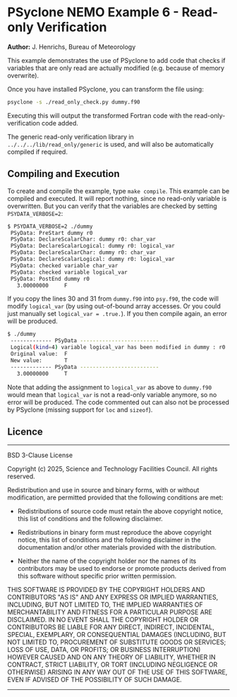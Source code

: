 # PSyclone NEMO Example 6 - Read-only Verification

**Author:** J. Henrichs, Bureau of Meteorology

This example demonstrates the use of PSyclone to add code that checks
if variables that are only read are actually modified (e.g. because
of memory overwrite).

Once you have installed PSyclone, you can transform the file using:

```sh
psyclone -s ./read_only_check.py dummy.f90
```

Executing this will output the transformed Fortran code with the 
read-only-verification code added. 

The generic read-only verification library in
``../../../lib/read_only/generic`` is used, and will also be
automatically compiled if required.

## Compiling and Execution

To create and compile the example, type ``make compile``.
This example can be compiled and executed. It will report nothing,
since no read-only variable is overwritten. But you can verify that
the variables are checked by setting ``PSYDATA_VERBOSE=2``:

```sh
$ PSYDATA_VERBOSE=2 ./dummy 
 PSyData: PreStart dummy r0
 PSyData: DeclareScalarChar: dummy r0: char_var
 PSyData: DeclareScalarLogical: dummy r0: logical_var
 PSyData: DeclareScalarChar: dummy r0: char_var
 PSyData: DeclareScalarLogical: dummy r0: logical_var
 PSyData: checked variable char_var
 PSyData: checked variable logical_var
 PSyData: PostEnd dummy r0
   3.00000000     F
```

If you copy the lines 30 and 31 from ``dummy.f90`` into ``psy.f90``,
the code will modify ``logical_var`` (by using out-of-bound array accesses.
Or you could just manually set ``logical_var = .true.``). If you then
compile again, an error will be produced.

```sh
$ ./dummy 
 ------------- PSyData -------------------------
 Logical(kind=4) variable logical_var has been modified in dummy : r0
 Original value:  F
 New value:       T
 ------------- PSyData -------------------------
   3.00000000     T
```

Note that adding the assignment to ``logical_var`` as above to ``dummy.f90``
would mean that ``logical_var`` is not a read-only variable anymore, so no
error will be produced. The code commented out can also not be processed
by PSyclone (missing support for ``loc`` and ``sizeof``).

## Licence

-----------------------------------------------------------------------------

BSD 3-Clause License

Copyright (c) 2025, Science and Technology Facilities Council.
All rights reserved.

Redistribution and use in source and binary forms, with or without
modification, are permitted provided that the following conditions are met:

* Redistributions of source code must retain the above copyright notice, this
  list of conditions and the following disclaimer.

* Redistributions in binary form must reproduce the above copyright notice,
  this list of conditions and the following disclaimer in the documentation
  and/or other materials provided with the distribution.

* Neither the name of the copyright holder nor the names of its
  contributors may be used to endorse or promote products derived from
  this software without specific prior written permission.

THIS SOFTWARE IS PROVIDED BY THE COPYRIGHT HOLDERS AND CONTRIBUTORS
"AS IS" AND ANY EXPRESS OR IMPLIED WARRANTIES, INCLUDING, BUT NOT
LIMITED TO, THE IMPLIED WARRANTIES OF MERCHANTABILITY AND FITNESS
FOR A PARTICULAR PURPOSE ARE DISCLAIMED. IN NO EVENT SHALL THE
COPYRIGHT HOLDER OR CONTRIBUTORS BE LIABLE FOR ANY DIRECT, INDIRECT,
INCIDENTAL, SPECIAL, EXEMPLARY, OR CONSEQUENTIAL DAMAGES (INCLUDING,
BUT NOT LIMITED TO, PROCUREMENT OF SUBSTITUTE GOODS OR SERVICES;
LOSS OF USE, DATA, OR PROFITS; OR BUSINESS INTERRUPTION) HOWEVER
CAUSED AND ON ANY THEORY OF LIABILITY, WHETHER IN CONTRACT, STRICT
LIABILITY, OR TORT (INCLUDING NEGLIGENCE OR OTHERWISE) ARISING IN
ANY WAY OUT OF THE USE OF THIS SOFTWARE, EVEN IF ADVISED OF THE
POSSIBILITY OF SUCH DAMAGE.

-----------------------------------------------------------------------------

